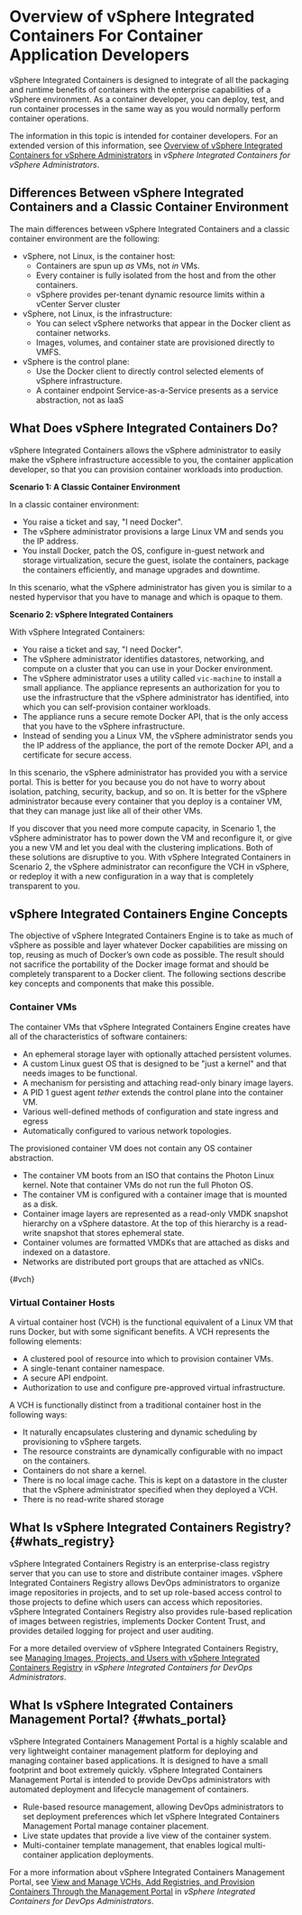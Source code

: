 # Overview of vSphere Integrated Containers For Container Application Developers  #

vSphere Integrated Containers is designed to integrate of all the packaging and runtime benefits of containers with the enterprise capabilities of a vSphere environment.  As a container developer, you can deploy, test, and run container processes in the same way as you would normally perform container operations. 

The information in this topic is intended for container developers. For an extended version of this information, see [Overview of vSphere Integrated Containers for vSphere Administrators](../vic_vsphere_admin/introduction.md) in *vSphere Integrated Containers for vSphere Administrators*. 

## Differences Between vSphere Integrated Containers and a Classic Container Environment ##

The main differences between vSphere Integrated Containers and a classic container environment are the following:

- vSphere, not Linux, is the container host:
  - Containers are spun up *as* VMs, not *in* VMs.
  - Every container is fully isolated from the host and from the other containers.
  - vSphere provides per-tenant dynamic resource limits within a vCenter Server cluster
- vSphere, not Linux, is the infrastructure:
  - You can select vSphere networks that appear in the Docker client as container networks.
  - Images, volumes, and container state are provisioned directly to VMFS.
- vSphere is the control plane:
  - Use the Docker client to directly control selected elements of vSphere infrastructure.
  - A container endpoint Service-as-a-Service presents as a service abstraction, not as IaaS

## What Does vSphere Integrated Containers Do? ##

vSphere Integrated Containers allows the vSphere administrator to easily make the vSphere infrastructure accessible to you, the container application developer, so that you can provision container workloads into production.

**Scenario 1: A Classic Container Environment**

In a classic container environment: 

- You raise a ticket and say, "I need Docker". 
- The vSphere administrator provisions a large Linux VM and sends you the IP address.
- You install Docker, patch the OS, configure in-guest network and storage virtualization, secure the guest, isolate the containers, package the containers efficiently, and manage upgrades and downtime. 
 
In this scenario, what the vSphere administrator has given you is similar to a nested hypervisor that you have to manage and which is opaque to them.

**Scenario 2: vSphere Integrated Containers**

With vSphere Integrated Containers: 

- You raise a ticket and say, "I need Docker". 
- The vSphere administrator identifies datastores, networking, and compute on a cluster that you can use in your Docker environment. 
- The vSphere administrator uses a utility called `vic-machine` to install a small appliance. The appliance represents an authorization for you to use the infrastructure that the vSphere administrator has identified, into which you can self-provision container workloads.
- The appliance runs a secure remote Docker API, that is the only access that you have to the vSphere infrastructure.
- Instead of sending you a Linux VM, the vSphere administrator sends you the IP address of the appliance, the port of the remote Docker API, and a certificate for secure access.

In this scenario, the vSphere administrator has provided you with a service portal. This is better for you because you do not have to worry about isolation, patching, security, backup, and so on. It is better for the vSphere administrator because every container that you deploy is a container VM, that they can manage just like all of their other VMs.

If you discover that you need more compute capacity, in Scenario 1, the vSphere administrator has to power down the VM and reconfigure it, or give you a new VM and let you deal with the clustering implications. Both of these solutions are disruptive to you. With vSphere Integrated Containers  in Scenario 2, the vSphere administrator can reconfigure the VCH in vSphere, or redeploy it with a new configuration in a way that is completely transparent to you.

## vSphere Integrated Containers Engine Concepts ##

The objective of vSphere Integrated Containers Engine is to take as much of vSphere as possible and layer whatever Docker capabilities are missing on top, reusing as much of Docker’s own code as possible. The  result should not sacrifice the portability of the Docker image format and should be completely transparent to a Docker client. The following sections describe key concepts and components that make this possible.

### Container VMs ###

The container VMs that vSphere Integrated Containers Engine creates have all of the characteristics of software containers:

- An ephemeral storage layer with optionally attached persistent volumes.
- A custom Linux guest OS that is designed to be "just a kernel" and that needs images to be functional.
- A mechanism for persisting and attaching read-only binary image layers.
- A PID 1 guest agent *tether* extends the control plane into the container VM.
- Various well-defined methods of configuration and state ingress and egress
- Automatically configured to various network topologies.

The provisioned container VM does not contain any OS container abstraction. 

- The container VM boots from an ISO that contains the Photon Linux kernel. Note that container VMs do not run the full Photon OS.
- The container VM is configured with a container image that is mounted as a disk. 
- Container image layers are represented as a read-only VMDK snapshot hierarchy on a vSphere datastore. At the top of this hierarchy is a read-write snapshot that stores ephemeral state. 
- Container volumes are formatted VMDKs that are attached as disks and indexed on a datastore. 
- Networks are distributed port groups that are attached as vNICs.

{#vch}
### Virtual Container Hosts ###

A virtual container host (VCH) is the functional equivalent of a Linux VM that runs Docker, but with some significant benefits. A VCH represents the following elements:
- A clustered pool of resource into which to provision container VMs.
- A single-tenant container namespace.
- A secure API endpoint. 
- Authorization to use and configure pre-approved virtual infrastructure.

A VCH is functionally distinct from a traditional container host in the following ways:

- It naturally encapsulates clustering and dynamic scheduling by provisioning to vSphere targets.
- The resource constraints are dynamically configurable with no impact on the containers.
- Containers do not share a kernel.
- There is no local image cache. This is kept on a datastore in the cluster that the vSphere administrator specified when they deployed a VCH.
- There is no read-write shared storage

## What Is vSphere Integrated Containers Registry? {#whats_registry}

vSphere Integrated Containers Registry is an enterprise-class registry server that you can use to store and distribute container images. vSphere Integrated Containers Registry allows DevOps administrators to organize image repositories in projects, and to set up role-based access control to those projects to define which users can access which repositories. vSphere Integrated Containers Registry also provides rule-based replication of images between registries, implements Docker Content Trust, and provides detailed logging for project and user auditing.

For a more detailed overview of vSphere Integrated Containers Registry, see [Managing Images, Projects, and Users with vSphere Integrated Containers Registry](../vic_dev_ops/using_registry.html) in *vSphere Integrated Containers for DevOps Administrators*.

## What Is vSphere Integrated Containers Management Portal? {#whats_portal}

vSphere Integrated Containers Management Portal is a highly scalable and very lightweight container management platform for deploying and managing container based applications. It is designed to have a small footprint and boot extremely quickly. vSphere Integrated Containers Management Portal is intended to provide DevOps administrators with automated deployment and lifecycle management of containers.

- Rule-based resource management, allowing DevOps administrators to set deployment preferences which let vSphere Integrated Containers Management Portal manage container placement.
- Live state updates that provide a live view of the container system.
- Multi-container template management, that enables logical multi-container application deployments.

For a more information about vSphere Integrated Containers Management Portal, see [View and Manage VCHs, Add Registries, and Provision Containers Through the Management Portal](../vic_dev_ops/vchs_and_mgmt_portal.html) in *vSphere Integrated Containers for DevOps Administrators*.